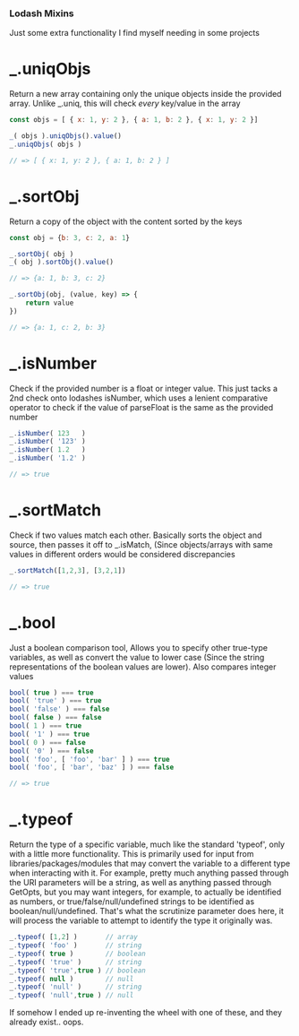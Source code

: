 ### Lodash Mixins
Just some extra functionality I find myself needing in some projects

# _.uniqObjs

Return a new array containing only the unique objects inside the provided array. Unlike _.uniq, this will check _every_ key/value in the array

```javascript
const objs = [ { x: 1, y: 2 }, { a: 1, b: 2 }, { x: 1, y: 2 }]

_( objs ).uniqObjs().value()
_.uniqObjs( objs )

// => [ { x: 1, y: 2 }, { a: 1, b: 2 } ]
```

# _.sortObj

Return a copy of the object with the content sorted by the keys

```javascript
const obj = {b: 3, c: 2, a: 1}

_.sortObj( obj )
_( obj ).sortObj().value()

// => {a: 1, b: 3, c: 2}

_.sortObj(obj, (value, key) => {
	return value
})

// => {a: 1, c: 2, b: 3}
```

# _.isNumber

Check if the provided number is a float or integer value. This just tacks a 2nd check onto lodashes isNumber, which uses a lenient comparative operator to check if the value of parseFloat is the same as the provided number

```javascript
_.isNumber( 123   )
_.isNumber( '123' )
_.isNumber( 1.2   )
_.isNumber( '1.2' )

// => true
```

# _.sortMatch

Check if two values match each other. Basically sorts the object and source, then passes it off to _.isMatch, (Since objects/arrays with same values in different orders would be considered discrepancies

```javascript
_.sortMatch([1,2,3], [3,2,1])

// => true
```

# _.bool

Just a boolean comparison tool, Allows you to specify other true-type variables, as well as convert the value to lower case (Since the string representations of the boolean values are lower). Also compares integer values

```javascript
bool( true ) === true
bool( 'true' ) === true
bool( 'false' ) === false
bool( false ) === false
bool( 1 ) === true
bool( '1' ) === true
bool( 0 ) === false
bool( '0' ) === false
bool( 'foo', [ 'foo', 'bar' ] ) === true
bool( 'foo', [ 'bar', 'baz' ] ) === false

// => true
```

# _.typeof

Return the type of a specific variable, much like the standard 'typeof', only with a little more functionality. This is primarily used for input from libraries/packages/modules that may convert the variable to a different type when interacting with it. For example, pretty much anything passed through the URI parameters will be a string, as well as anything passed through GetOpts, but you may want integers, for example, to actually be identified as numbers, or true/false/null/undefined strings to be identified as boolean/null/undefined. That's what the scrutinize parameter does here, it will process the variable to attempt to identify the type it originally was.

```javascript
_.typeof( [1,2] )       // array
_.typeof( 'foo' )       // string
_.typeof( true )        // boolean
_.typeof( 'true' )      // string
_.typeof( 'true',true ) // boolean
_.typeof( null )        // null
_.typeof( 'null' )      // string
_.typeof( 'null',true ) // null
```

If somehow I ended up re-inventing the wheel with one of these, and they already exist.. oops.